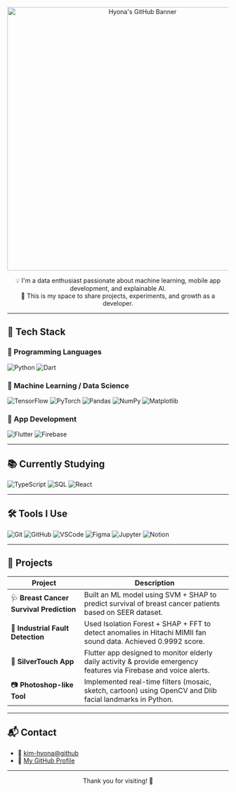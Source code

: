 <p align="center">
  <img src="https://your-image-url.com/banner.png" alt="Hyona's GitHub Banner" width="600"/>
</p>


<p align="center">
  💡 I'm a data enthusiast passionate about machine learning, mobile app development, and explainable AI.
  <br>
  📌 This is my space to share projects, experiments, and growth as a developer.
</p>

---

## 🧠 Tech Stack

### 🔸 Programming Languages
![Python](https://img.shields.io/badge/Python-3776AB?style=flat&logo=python&logoColor=white)
![Dart](https://img.shields.io/badge/Dart-0175C2?style=flat&logo=dart&logoColor=white)

### 🔸 Machine Learning / Data Science
![TensorFlow](https://img.shields.io/badge/TensorFlow-FF6F00?style=flat&logo=tensorflow&logoColor=white)
![PyTorch](https://img.shields.io/badge/PyTorch-EE4C2C?style=flat&logo=pytorch&logoColor=white)
![Pandas](https://img.shields.io/badge/Pandas-150458?style=flat&logo=pandas&logoColor=white)
![NumPy](https://img.shields.io/badge/NumPy-013243?style=flat&logo=numpy&logoColor=white)
![Matplotlib](https://img.shields.io/badge/Matplotlib-11557C?style=flat)

### 🔸 App Development
![Flutter](https://img.shields.io/badge/Flutter-02569B?style=flat&logo=flutter&logoColor=white)
![Firebase](https://img.shields.io/badge/Firebase-FFCA28?style=flat&logo=firebase&logoColor=black)

---

## 📚 Currently Studying

![TypeScript](https://img.shields.io/badge/TypeScript-3178C6?style=flat&logo=typescript&logoColor=white)
![SQL](https://img.shields.io/badge/SQL-4479A1?style=flat&logo=postgresql&logoColor=white)
![React](https://img.shields.io/badge/React-61DAFB?style=flat&logo=react&logoColor=black)

---

## 🛠 Tools I Use

![Git](https://img.shields.io/badge/Git-F05032?style=flat&logo=git&logoColor=white)
![GitHub](https://img.shields.io/badge/GitHub-181717?style=flat&logo=github&logoColor=white)
![VSCode](https://img.shields.io/badge/VSCode-007ACC?style=flat&logo=visual-studio-code&logoColor=white)
![Figma](https://img.shields.io/badge/Figma-F24E1E?style=flat&logo=figma&logoColor=white)
![Jupyter](https://img.shields.io/badge/Jupyter-F37626?style=flat&logo=jupyter&logoColor=white)
![Notion](https://img.shields.io/badge/Notion-000000?style=flat&logo=notion&logoColor=white)

---

## 🚀 Projects

| Project | Description |
|--------|-------------|
| 🩺 **Breast Cancer Survival Prediction** | Built an ML model using SVM + SHAP to predict survival of breast cancer patients based on SEER dataset. |
| 🔧 **Industrial Fault Detection** | Used Isolation Forest + SHAP + FFT to detect anomalies in Hitachi MIMII fan sound data. Achieved 0.9992 score. |
| 👵 **SilverTouch App** | Flutter app designed to monitor elderly daily activity & provide emergency features via Firebase and voice alerts. |
| 📷 **Photoshop-like Tool** | Implemented real-time filters (mosaic, sketch, cartoon) using OpenCV and Dlib facial landmarks in Python. |

---

## 📬 Contact

- 📧 [kim-hyona@github](mailto:kim-hyona@github.com)
- 🔗 [My GitHub Profile](https://github.com/kim-hyona)

---

<p align="center">
  Thank you for visiting! 🌱  
</p>
